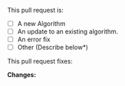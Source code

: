 <!--------------------------------------------------------

Thanks for contributing to the All ▲lgorithms Project

Make sure you fill the require information
---------------------------------------------------------->

This pull request is: <!-- THIS IS REQUIRE -->

<!-- Mark one by adding an [x] -->

- [ ] A new Algorithm
- [ ] An update to an existing algorithm.
- [ ] An error fix
- [ ] Other (Describe below*)

This pull request fixes:

<!-- Enter the issue number which this pull request fixes -->

**Changes:**

<!-- Make sure you follow the contributing and code of conduct of this project -->
